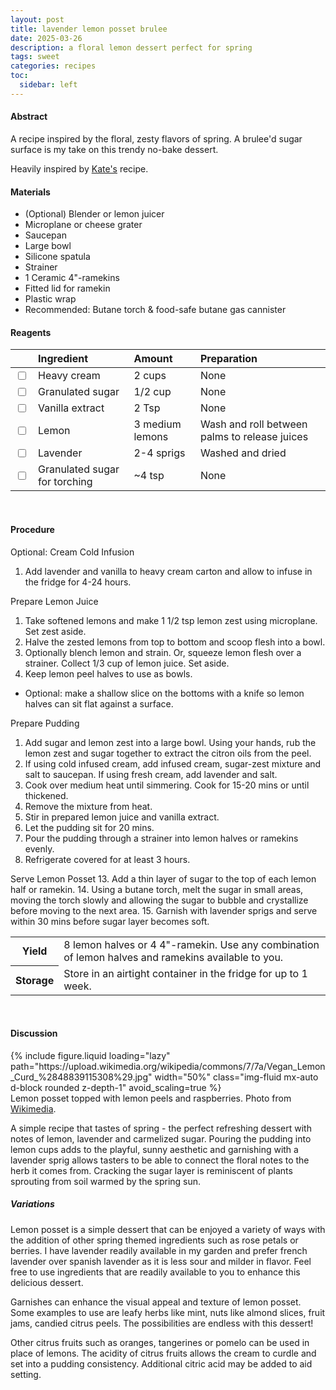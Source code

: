 ```yaml
---
layout: post
title: lavender lemon posset brulee
date: 2025-03-26
description: a floral lemon dessert perfect for spring
tags: sweet
categories: recipes
toc: 
  sidebar: left
---
```


#### Abstract

A recipe inspired by the floral, zesty flavors of spring. A brulee'd sugar surface is my take on this trendy no-bake dessert.

Heavily inspired by [Kate's](https://cookieandkate.com/lemon-posset-recipe/) recipe.

#### Materials

- (Optional) Blender or lemon juicer
- Microplane or cheese grater
- Saucepan
- Large bowl
- Silicone spatula
- Strainer
- 1 Ceramic 4"-ramekins
- Fitted lid for ramekin 
- Plastic wrap
- Recommended: Butane torch & food-safe butane gas cannister

#### Reagents

||Ingredient|Amount|Preparation|
|:---|:---|:---|:---|
|<input type="checkbox">|Heavy cream|2 cups|None|
|<input type="checkbox">|Granulated sugar|1/2 cup|None|
|<input type="checkbox">|Vanilla extract|2 Tsp|None|
|<input type="checkbox">|Lemon|3 medium lemons|Wash and roll between palms to release juices|
|<input type="checkbox">|Lavender|2-4 sprigs|Washed and dried|
|<input type="checkbox">|Granulated sugar for torching|~4 tsp|None|


<br>

#### Procedure

Optional: Cream Cold Infusion
1. Add lavender and vanilla to heavy cream carton and allow to infuse in the fridge for 4-24 hours.

Prepare Lemon Juice
1. Take softened lemons and make 1 1/2 tsp lemon zest using microplane. Set zest aside.
2. Halve the zested lemons from top to bottom and scoop flesh into a bowl.
3. Optionally blench lemon and strain. Or, squeeze lemon flesh over a strainer. Collect 1/3 cup of lemon juice. Set aside.
4. Keep lemon peel halves to use as bowls. 
- Optional: make a shallow slice on the bottoms with a knife so lemon halves can sit flat against a surface.

Prepare Pudding
1. Add sugar and lemon zest into a large bowl. Using your hands, rub the lemon zest and sugar together to extract the citron oils from the peel.
2. If using cold infused cream, add infused cream, sugar-zest mixture and salt to saucepan. If using fresh cream, add lavender and salt.
3. Cook over medium heat until simmering. Cook for 15-20 mins or until thickened.
4. Remove the mixture from heat.
5. Stir in prepared lemon juice and vanilla extract.
6.   Let the pudding sit for 20 mins.
7.   Pour the pudding through a strainer into lemon halves or ramekins evenly.
8.   Refrigerate covered for at least 3 hours.

Serve Lemon Posset
13. Add a thin layer of sugar to the top of each lemon half or ramekin.
14. Using a butane torch, melt the sugar in small areas, moving the torch slowly and allowing the sugar to bubble and crystallize before moving to the next area.
15. Garnish with lavender sprigs and serve within 30 mins before sugar layer becomes soft.
   
<table>
  <tr>
    <th>Yield</th>
    <td>8 lemon halves or 4 4"-ramekin. Use any combination of lemon halves and ramekins available to you.</td>
  </tr>
  <tr>
    <th>Storage</th>
    <td>Store in an airtight container in the fridge for up to 1 week.</td>
  </tr>
</table><br>


#### Discussion

<div class="row mt-3">
    <div class="col-sm mt-3 mt-md-0">
        {% include figure.liquid 
        loading="lazy" 
        path="https://upload.wikimedia.org/wikipedia/commons/7/7a/Vegan_Lemon_Curd_%2848839115308%29.jpg" 
        width="50%" 
        class="img-fluid mx-auto d-block rounded z-depth-1" 
        avoid_scaling=true %}
    </div>
</div>
<div class="caption">
    Lemon posset topped with lemon peels and raspberries. Photo from <a href="https://commons.wikimedia.org/wiki/File:Vegan_Lemon_Curd_(48839115308).jpg">Wikimedia</a>.
</div>

A simple recipe that tastes of spring - the perfect refreshing dessert with notes of lemon, lavender and carmelized sugar. Pouring the pudding into lemon cups adds to the playful, sunny aesthetic and garnishing with a lavender sprig allows tasters to be able to connect the floral notes to the herb it comes from. Cracking the sugar layer is reminiscent of plants sprouting from soil warmed by the spring sun.

##### Variations

Lemon posset is a simple dessert that can be enjoyed a variety of ways with the addition of other spring themed ingredients such as rose petals or berries. I have lavender readily available in my garden and prefer french lavender over spanish lavender as it is less sour and milder in flavor. Feel free to use ingredients that are readily available to you to enhance this delicious dessert.

Garnishes can enhance the visual appeal and texture of lemon posset. Some examples to use are leafy herbs like mint, nuts like almond slices, fruit jams, candied citrus peels. The possibilities are endless with this dessert!

Other citrus fruits such as oranges, tangerines or pomelo can be used in place of lemons. The acidity of citrus fruits allows the cream to curdle and set into a pudding consistency. Additional citric acid may be added to aid setting.